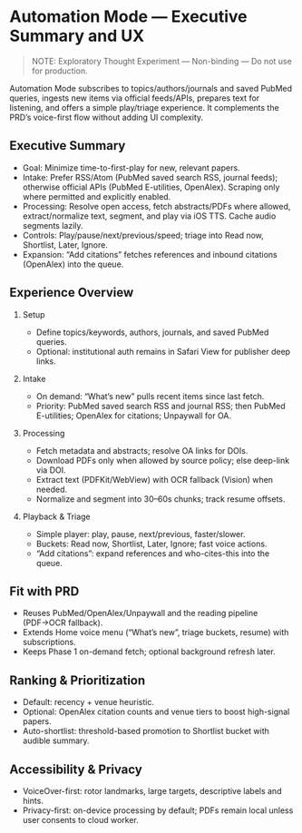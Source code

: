 # Automation Mode — Executive Summary and UX

> NOTE: Exploratory Thought Experiment — Non-binding — Do not use for production.

Automation Mode subscribes to topics/authors/journals and saved PubMed queries, ingests new items via official feeds/APIs, prepares text for listening, and offers a simple play/triage experience. It complements the PRD’s voice-first flow without adding UI complexity.

## Executive Summary
- Goal: Minimize time-to-first-play for new, relevant papers.
- Intake: Prefer RSS/Atom (PubMed saved search RSS, journal feeds); otherwise official APIs (PubMed E-utilities, OpenAlex). Scraping only where permitted and explicitly enabled.
- Processing: Resolve open access, fetch abstracts/PDFs where allowed, extract/normalize text, segment, and play via iOS TTS. Cache audio segments lazily.
- Controls: Play/pause/next/previous/speed; triage into Read now, Shortlist, Later, Ignore.
- Expansion: “Add citations” fetches references and inbound citations (OpenAlex) into the queue.

## Experience Overview
1) Setup
   - Define topics/keywords, authors, journals, and saved PubMed queries.
   - Optional: institutional auth remains in Safari View for publisher deep links.

2) Intake
   - On demand: “What’s new” pulls recent items since last fetch.
   - Priority: PubMed saved search RSS and journal RSS; then PubMed E-utilities; OpenAlex for citations; Unpaywall for OA.

3) Processing
   - Fetch metadata and abstracts; resolve OA links for DOIs.
   - Download PDFs only when allowed by source policy; else deep-link via DOI.
   - Extract text (PDFKit/WebView) with OCR fallback (Vision) when needed.
   - Normalize and segment into 30–60s chunks; track resume offsets.

4) Playback & Triage
   - Simple player: play, pause, next/previous, faster/slower.
   - Buckets: Read now, Shortlist, Later, Ignore; fast voice actions.
   - “Add citations”: expand references and who-cites-this into the queue.

## Fit with PRD
- Reuses PubMed/OpenAlex/Unpaywall and the reading pipeline (PDF→OCR fallback).
- Extends Home voice menu (“What’s new”, triage buckets, resume) with subscriptions.
- Keeps Phase 1 on-demand fetch; optional background refresh later.

## Ranking & Prioritization
- Default: recency + venue heuristic.
- Optional: OpenAlex citation counts and venue tiers to boost high-signal papers.
- Auto-shortlist: threshold-based promotion to Shortlist bucket with audible summary.

## Accessibility & Privacy
- VoiceOver-first: rotor landmarks, large targets, descriptive labels and hints.
- Privacy-first: on-device processing by default; PDFs remain local unless user consents to cloud worker.
